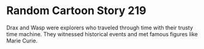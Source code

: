 # Random Cartoon Story 219

Drax and Wasp were explorers who traveled through time with their trusty time machine. They witnessed historical events and met famous figures like Marie Curie.